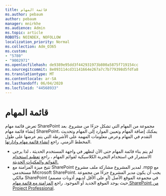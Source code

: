 ```yaml
---
title: قائمة المهام
ms.author: pebaum
author: pebaum
manager: mnirkhe
ms.audience: Admin
ms.topic: article
ROBOTS: NOINDEX, NOFOLLOW
localization_priority: Normal
ms.collection: Adm_O365
ms.custom:
- "5780"
- "9002971"
ms.openlocfilehash: de9389e95dd3f442931973b800a5875f719154cc
ms.sourcegitcommit: 8e093114cd31141664e267a7c7b779398d5fdfa8
ms.translationtype: MT
ms.contentlocale: ar-SA
ms.lasthandoff: 06/04/2020
ms.locfileid: "44568933"
---
```

# <a name="task-list"></a>قائمة المهام

تعرض قائمة مهام SharePoint مجموعة من المهام التي تشكل جزءًا من مشروع. بعد إنشاء قائمة مهام SharePoint، يمكنك إضافة المهام وتعيين الموارد إلى المهام وتحديث التقدم في المهام وعرض معلومات المهمة على الأشرطة التي يتم عرضها على طول المخطط الزمني. راجع [إنشاء قائمة مهام وإدارتها](https://support.microsoft.com/office/466ad207-46fd-4c77-9af1-41bc23cec21a).  

-   لم يتم بناء قائمة المهام حتى الآن لتظهر في واجهة المستخدم الحديثة ، لذا يرجى الاستمرار في استخدام التجربة الكلاسيكية لقوائم المهام ، راجع [تعظيم استخدام القوائم والمكتبات الحديثة.](https://docs.microsoft.com/sharepoint/dev/transform/modernize-userinterface-lists-and-libraries)
-   تتيح ميزة المزامنة مع SharePoint لمدير المشروع مشاركة ملف مشروع .mpp مع مستخدمي Microsoft SharePoint. يجب أن يكون مدير المشروع جزءًا من مجموعة مالكي SharePoint (أو على الأقل لديهم أذونات مصمم) في مجموعة الموقع الأصل حيث يوجد الموقع الجديد أو الموجود. راجع [المزامنة مع قائمة مهام SharePoint من Project Professional](https://docs.microsoft.com/office/troubleshoot/project/sync-with-tasks-from-project).